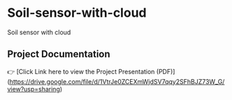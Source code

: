# Soil-sensor-with-cloud
Soil sensor with cloud
## Project Documentation
👉 [Click Link here to view the Project Presentation (PDF)] (https://drive.google.com/file/d/1VtrJe0ZCEXmWjdSV7qqy2SFhBJZ73W_G/view?usp=sharing)
